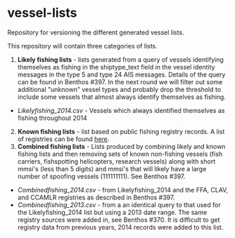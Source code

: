 # vessel-lists
Repository for versioning the different generated vessel lists.

This repository will contain three categories of lists.

1. **Likely fishing lists** - lists generated from a query of vessels identifying themselves as fishing in the shiptype_text field in the vessel identity messages in the type 5 and type 24 AIS messages. Details of the query can be found in Benthos #397. In the next round we will filter out some additional "unknown" vessel types and probably drop the threshold to include some vessels that almost always identify themselves as fishing.
  - *Likelyfishing_2014.csv* - Vessels which always identified themselves as fishing throughout 2014
2. **Known fishing lists** - list based on public fishing registry records. A list of registries can be found [here](https://docs.google.com/spreadsheets/d/15ICZzrkiaPPWV7sp0uytNnwXGRM8jTh6KjJ4026lDGU/edit?usp=sharing). 
3. **Combined fishing lists** - Lists produced by combining likely and known fishing lists and then removing sets of known non-fishing vessels (fish carriers, fishspotting helicopters, research vessels) along with short mmsi's (less than 5 digits)  and mmsi's that will likely have a large number of spoofing vessels (111111111). See Benthos #397.
  - *Combinedfishing_2014.csv* - from Likelyfishing_2014 and the FFA, CLAV, and CCAMLR registries as described in Benthos #397.
  - *Combinedfishing_2013.csv* - from a an identical query to that used for the Likelyfishing_2014 list but using a 2013 date range. The same registry sources were added in, see Benthos #370. It is difficult to get registry data from previous years, 2014 records were added to this list.
